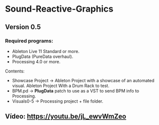 # Sound-Reactive-Graphics
## Version 0.5
### Required programs:
<ul>
<li>Ableton Live 11 Standard or more.</li>
<li>PlugData (PureData overhaul).</li>
<li>Processing 4.0 or more.</li>
</ul>
Contents:
<ul>
<li>Showcase Project → Ableton Project with a showcase of an automated visual. Ableton Project With a Drum Rack to test.</li>
<li>BPM.pd → <b>PlugData</b> patch to use as a VST to send BPM info to Processing.</li>
<li>Visuals0-5 → Processing project + file folder.</li>
</ul>

## Vídeo: https://youtu.be/jL_ewvWmZeo
